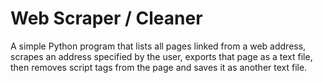 # Web Scraper / Cleaner
A simple Python program that lists all pages linked from a web address, scrapes an address specified by the user, exports that page as a text file, then removes script tags from the page and saves it as another text file.
